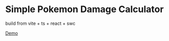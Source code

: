 # Simple Pokemon Damage Calculator

build from vite + ts + react + swc

[Demo](https://ckaznable.github.io/pokemon-dmg-calc/ "Demo")